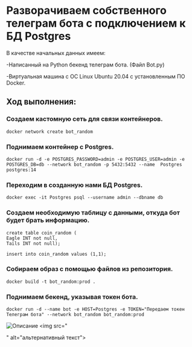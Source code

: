 # Разворачиваем собственного телеграм бота с подключением к БД Postgres
В качестве начальных данных имеем:

-Написанный на Python бекенд телеграм бота. (Файл Bot.py)

-Виртуальная машина с ОС Linux Ubuntu 20.04 с установленным ПО Docker.

## Ход выполнения:
### Создаем кастомную сеть для связи контейнеров.
```shell
docker network create bot_random
```
### Поднимаем контейнер с Postgres.
```shell
docker run -d -e POSTGRES_PASSWORD=admin -e POSTGRES_USER=admin -e POSTGRES_DB=db --network bot_random -p 5432:5432 --name  Postgres postgres:14
```
### Переходим в созданную нами БД Postgres.
```shell
docker exec -it Postgres psql --username admin --dbname db
```
### Создаем необходимую таблицу с данными, откуда бот будет брать информацию.
```shell
create table coin_random (
Eagle INT not null,
Tails INT not null);

insert into coin_random values (1,1);
```
### Собираем образ с помощью файлов из репозитория.
```shell
docker build -t bot_random:prod .
```
### Поднимаем бекенд, указывая токен бота.
```shell
docker run -d --name bot -e HOST=Postgres -e TOKEN="Передаем токен Телеграм бота" --network bot_random bot_random:prod
```
![Описание]([ссылка](https://ibb.co/nfbq8yC))
<img src="

" alt="альтернативный текст">
